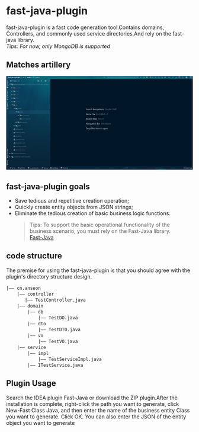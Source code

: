 # fast-java-plugin
fast-java-plugin is a fast code generation tool.Contains domains, Controllers, and commonly used service directories.And rely on the fast-java library.   
_Tips: For now, only MongoDB is supported_
## Matches artillery
![](https://github.com/ve-agui/fast-java-plugin/blob/master/gif/example.gif)
## fast-java-plugin goals
* Save tedious and repetitive creation operation;
* Quickly create entity objects from JSON strings;
* Eliminate the tedious creation of basic business logic functions.
    > Tips: To support the basic operational functionality of the business scenario, you must rely on the Fast-Java library.   
    [Fast-Java](https://github.com/ve-agui/fast-java)
## code structure
The premise for using the fast-java-plugin is that you should agree with the plugin's directory structure design.   
```
|—— cn.anseon
    |—— controller
       |—— TestController.java
    |—— domain
        |—— db
            |—— TestDO.java
        |—— dto
            |—— TestDTO.java
        |—— vo
            |—— TestVO.java
    |—— service
        |—— impl
            |—— TestServiceImpl.java
        |—— ITestService.java
```
## Plugin Usage
Search the IDEA plugin Fast-Java or download the ZIP plugin.After the installation is complete, right-click the path you want to generate, click New-Fast Class Java, and then enter the name of the business entity Class you want to generate. Click OK. You can also enter the JSON of the entity object you want to generate